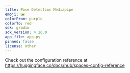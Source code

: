 ```yaml
---
title: Pose Detection Mediapipe
emoji: 🖼
colorFrom: purple
colorTo: red
sdk: gradio
sdk_version: 4.26.0
app_file: app.py
pinned: false
license: other
---
```


Check out the configuration reference at https://huggingface.co/docs/hub/spaces-config-reference



